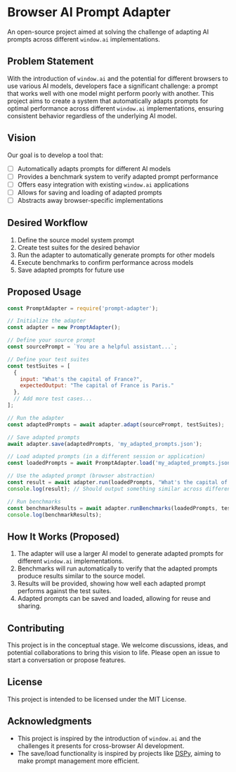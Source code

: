 # Browser AI Prompt Adapter

An open-source project aimed at solving the challenge of adapting AI prompts across different `window.ai` implementations.

## Problem Statement

With the introduction of `window.ai` and the potential for different browsers to use various AI models, developers face a significant challenge: a prompt that works well with one model might perform poorly with another. This project aims to create a system that automatically adapts prompts for optimal performance across different `window.ai` implementations, ensuring consistent behavior regardless of the underlying AI model.

## Vision

Our goal is to develop a tool that:

- [ ] Automatically adapts prompts for different AI models
- [ ] Provides a benchmark system to verify adapted prompt performance
- [ ] Offers easy integration with existing `window.ai` applications
- [ ] Allows for saving and loading of adapted prompts
- [ ] Abstracts away browser-specific implementations

## Desired Workflow

1. Define the source model system prompt
2. Create test suites for the desired behavior
3. Run the adapter to automatically generate prompts for other models
4. Execute benchmarks to confirm performance across models
5. Save adapted prompts for future use

## Proposed Usage

```javascript
const PromptAdapter = require('prompt-adapter');

// Initialize the adapter
const adapter = new PromptAdapter();

// Define your source prompt
const sourcePrompt = `You are a helpful assistant...`;

// Define your test suites
const testSuites = [
  {
    input: "What's the capital of France?",
    expectedOutput: "The capital of France is Paris."
  },
  // Add more test cases...
];

// Run the adapter
const adaptedPrompts = await adapter.adapt(sourcePrompt, testSuites);

// Save adapted prompts
await adapter.save(adaptedPrompts, 'my_adapted_prompts.json');

// Load adapted prompts (in a different session or application)
const loadedPrompts = await PromptAdapter.load('my_adapted_prompts.json');

// Use the adapted prompt (browser abstraction)
const result = await adapter.run(loadedPrompts, "What's the capital of France?");
console.log(result); // Should output something similar across different browsers

// Run benchmarks
const benchmarkResults = await adapter.runBenchmarks(loadedPrompts, testSuites);
console.log(benchmarkResults);
```

## How It Works (Proposed)

1. The adapter will use a larger AI model to generate adapted prompts for different `window.ai` implementations.
2. Benchmarks will run automatically to verify that the adapted prompts produce results similar to the source model.
3. Results will be provided, showing how well each adapted prompt performs against the test suites.
4. Adapted prompts can be saved and loaded, allowing for reuse and sharing.

## Contributing

This project is in the conceptual stage. We welcome discussions, ideas, and potential collaborations to bring this vision to life. Please open an issue to start a conversation or propose features.

## License

This project is intended to be licensed under the MIT License.

## Acknowledgments

- This project is inspired by the introduction of `window.ai` and the challenges it presents for cross-browser AI development.
- The save/load functionality is inspired by projects like [DSPy](https://github.com/stanfordnlp/dspy), aiming to make prompt management more efficient.
